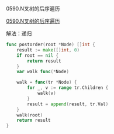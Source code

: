 0590.N叉树的后序遍历

[0590.N叉树的后序遍历](https://leetcode-cn.com/problems/n-ary-tree-postorder-traversal/)

解法：递归

```go
func postorder(root *Node) []int {
	result := make([]int, 0)
	if root == nil {
		return result
	}
	var walk func(*Node)

	walk = func(tr *Node) {
		for _, v := range tr.Children {
			walk(v)
		}
		result = append(result, tr.Val)
	}
	walk(root)
	return result
}
```

